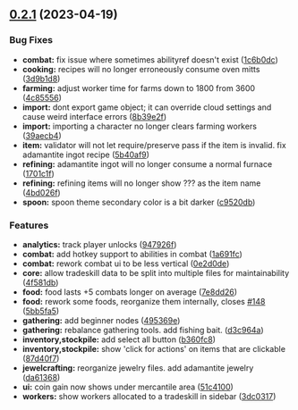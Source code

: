 ## [0.2.1](https://github.com/WorldSellerGame/world-seller/compare/v0.2.0...v0.2.1) (2023-04-19)


### Bug Fixes

* **combat:** fix issue where sometimes abilityref doesn't exist ([1c6b0dc](https://github.com/WorldSellerGame/world-seller/commit/1c6b0dc8001f03e83dcd5c14e478c3dd51f43828))
* **cooking:** recipes will no longer erroneously consume oven mitts ([3d9b1d8](https://github.com/WorldSellerGame/world-seller/commit/3d9b1d88483dcdcd037504110b6b4effd0b23754))
* **farming:** adjust worker time for farms down to 1800 from 3600 ([4c85556](https://github.com/WorldSellerGame/world-seller/commit/4c85556029a0b2dc5c5aa9fb293ec111916abef0))
* **import:** dont export game object; it can override cloud settings and cause weird interface errors ([8b39e2f](https://github.com/WorldSellerGame/world-seller/commit/8b39e2f3ca3e23a2417cb65cf27e14757f6656c1))
* **import:** importing a character no longer clears farming workers ([39aecb4](https://github.com/WorldSellerGame/world-seller/commit/39aecb4b3dc0e9a738795411defe49d0d3fd7ba6))
* **item:** validator will not let require/preserve pass if the item is invalid. fix adamantite ingot recipe ([5b40af9](https://github.com/WorldSellerGame/world-seller/commit/5b40af91f6d4c0aacc34e8d03bf5a501f6b7b2cd))
* **refining:** adamantite ingot will no longer consume a normal furnace ([1701c1f](https://github.com/WorldSellerGame/world-seller/commit/1701c1f98c32af7076c37c051a9df4af745595a6))
* **refining:** refining items will no longer show ??? as the item name ([4bd026f](https://github.com/WorldSellerGame/world-seller/commit/4bd026fd4cff774e409fe3eba505d1c8b40bf54f))
* **spoon:** spoon theme secondary color is a bit darker ([c9520db](https://github.com/WorldSellerGame/world-seller/commit/c9520db2d29505a8ab2bdbdfb8e1c482e2cbe7aa))


### Features

* **analytics:** track player unlocks ([947926f](https://github.com/WorldSellerGame/world-seller/commit/947926f0ea07d28c478f4628c93f7348c1246507))
* **combat:** add hotkey support to abilities in combat ([1a691fc](https://github.com/WorldSellerGame/world-seller/commit/1a691fc660789716fa251249dbd014801a0ea4d9))
* **combat:** rework combat ui to be less vertical ([0e2d0de](https://github.com/WorldSellerGame/world-seller/commit/0e2d0de20e3d9a1c17e6a396b6c6f450d1be2bd5))
* **core:** allow tradeskill data to be split into multiple files for maintainability ([4f581db](https://github.com/WorldSellerGame/world-seller/commit/4f581dbc203da5962a397ab054de148800624697))
* **food:** food lasts +5 combats longer on average ([7e8dd26](https://github.com/WorldSellerGame/world-seller/commit/7e8dd26f2882cc22f6eb054dcd2eb93a21433248))
* **food:** rework some foods, reorganize them internally, closes [#148](https://github.com/WorldSellerGame/world-seller/issues/148) ([5bb5fa5](https://github.com/WorldSellerGame/world-seller/commit/5bb5fa50579060bbe19b71fd4fd0df974d3b96d7))
* **gathering:** add beginner nodes ([495369e](https://github.com/WorldSellerGame/world-seller/commit/495369e4b9d8bccfe7591e312a667553fc8487e1))
* **gathering:** rebalance gathering tools. add fishing bait. ([d3c964a](https://github.com/WorldSellerGame/world-seller/commit/d3c964abe099330d7e1765e715f0dc8c4c820941))
* **inventory,stockpile:** add select all button ([b360fc8](https://github.com/WorldSellerGame/world-seller/commit/b360fc89575be5083b348f53594ab103f33c7def))
* **inventory,stockpile:** show 'click for actions' on items that are clickable ([87d40f7](https://github.com/WorldSellerGame/world-seller/commit/87d40f713dc165c0d33bc9ed699f60859c5dae5e))
* **jewelcrafting:** reorganize jewelry files. add adamantite jewelry ([da61368](https://github.com/WorldSellerGame/world-seller/commit/da613685e19c740039a9dd19d6f68a8f1bc2362e))
* **ui:** coin gain now shows under mercantile area ([51c4100](https://github.com/WorldSellerGame/world-seller/commit/51c4100a357dac29cb2c88317748d90088d89dd6))
* **workers:** show workers allocated to a tradeskill in sidebar ([3dc0317](https://github.com/WorldSellerGame/world-seller/commit/3dc0317f3cf5b74f4298750a41baf14e9fb54831))




